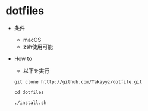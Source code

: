 # dotfiles
- 条件
  - macOS
  - zsh使用可能
  
- How to
  - 以下を実行
  
  `git clone htttp://github.com/Takayyz/dotfile.git`
  
  `cd dotfiles`
  
  `./install.sh`
